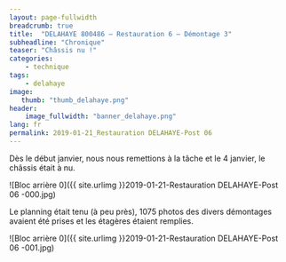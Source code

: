 ```yaml
---
layout: page-fullwidth
breadcrumb: true
title:  "DELAHAYE 800486 – Restauration 6 – Démontage 3"
subheadline: "Chronique"
teaser: "Châssis nu !"
categories:
    - technique
tags:
    - delahaye
image:
   thumb: "thumb_delahaye.png"
header:
    image_fullwidth: "banner_delahaye.png"
lang: fr
permalink: 2019-01-21_Restauration DELAHAYE-Post 06
---
```


Dès le début janvier, nous nous remettions à la tâche et le 4 janvier, le châssis était à nu.

![Bloc arrière 0]({{ site.urlimg }}2019-01-21-Restauration DELAHAYE-Post 06 -000.jpg)


Le planning était tenu (à peu près), 1075 photos des divers démontages avaient été prises et les étagères étaient remplies.

![Bloc arrière 0]({{ site.urlimg }}2019-01-21-Restauration DELAHAYE-Post 06 -001.jpg)